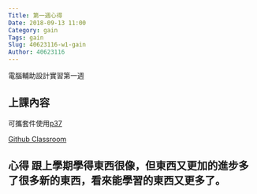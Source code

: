 ```yaml
---
Title: 第一週心得
Date: 2018-09-13 11:00
Category: gain
Tags: gain
Slug: 40623116-w1-gain
Author: 40623116
---
```


電腦輔助設計實習第一週

<!-- PELICAN_END_SUMMARY -->

上課內容
----


可攜套件使用[p37](http://mde.tw/cadp2018/content/index.html)


[Github Classroom](https://classroom.github.com)



心得
跟上學期學得東西很像，但東西又更加的進步多了很多新的東西，看來能學習的東西又更多了。
----



